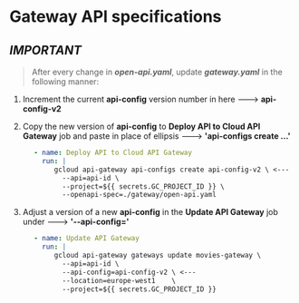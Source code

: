 # Gateway API specifications

***IMPORTANT***
---------------

> After every change in ***open-api.yaml***,
> update ***gateway.yaml*** in the following manner:

1. Increment the current **api-config** version number in here ---> 
   **api-config-v2**

2. Copy the new version of **api-config** to **Deploy API to Cloud API Gateway**
   job and paste in place of ellipsis ---> **'api-configs create ...'**

```yaml
      - name: Deploy API to Cloud API Gateway
        run: |
           gcloud api-gateway api-configs create api-config-v2 \ <---
             --api=api-id \
             --project=${{ secrets.GC_PROJECT_ID }} \
             --openapi-spec=./gateway/open-api.yaml
```

3. Adjust a version of a new **api-config** in the **Update API Gateway** job
   under ---> **'--api-config='**

```yaml
      - name: Update API Gateway
        run: |
           gcloud api-gateway gateways update movies-gateway \
             --api=api-id \
             --api-config=api-config-v2 \ <---
             --location=europe-west1	\
             --project=${{ secrets.GC_PROJECT_ID }}
```